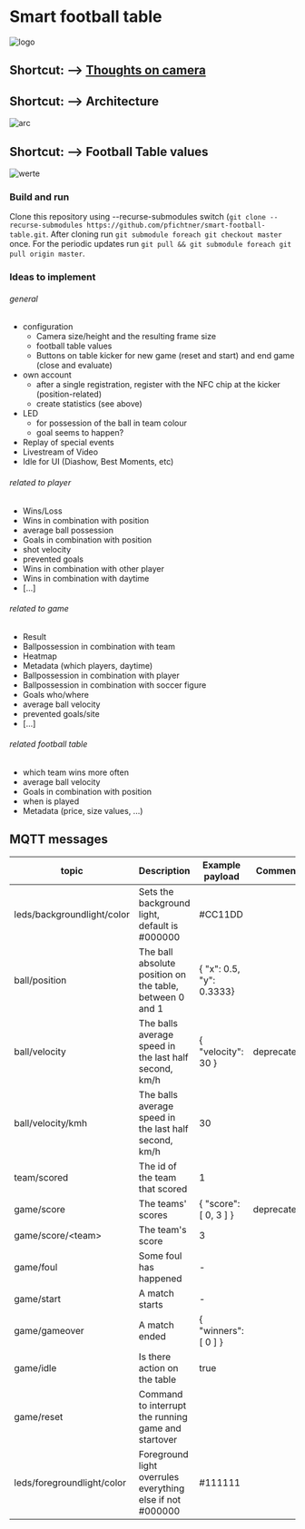 # Smart football table

![logo](https://github.com/pfichtner/smart-football-table/blob/master/docs/logo/SFT_Logo_Color_small.png)

## Shortcut: --> [Thoughts on camera](https://github.com/pfichtner/smart-football-table/blob/master/docs/calculations/situation_fov_fps_camera.md)

## Shortcut: --> Architecture

![arc](https://github.com/pfichtner/smart-football-table/blob/master/docs/architecture/SmartFootballTable_Architecture.png)

## Shortcut: --> Football Table values

![werte](https://github.com/pfichtner/smart-football-table/blob/master/docs/calculations/kicker_werte.jpg)

### Build and run
Clone this repository using --recurse-submodules switch (```git clone --recurse-submodules https://github.com/pfichtner/smart-football-table.git```. After cloning run ```git submodule foreach git checkout master``` once. For the periodic updates run ```git pull && git submodule foreach git pull origin master```. 

### Ideas to implement

###### general

* configuration
  * Camera size/height and the resulting frame size
  * football table values
  * Buttons on table kicker for new game (reset and start) and end game (close and evaluate)
* own account
  * after a single registration, register with the NFC chip at the kicker (position-related)
  * create statistics (see above)
* LED
  * for possession of the ball in team colour
  * goal seems to happen?
* Replay of special events
* Livestream of Video
* Idle for UI (Diashow, Best Moments, etc)

###### related to player

* Wins/Loss
* Wins in combination with position
* average ball possession
* Goals in combination with position
* shot velocity
* prevented goals
* Wins in combination with other player
* Wins in combination with daytime
* [...]

###### related to game

* Result
* Ballpossession in combination with team
* Heatmap
* Metadata (which players, daytime)
* Ballpossession in combination with player
* Ballpossession in combination with soccer figure
* Goals who/where
* average ball velocity
* prevented goals/site
* [...]

###### related football table

* which team wins more often
* average ball velocity
* Goals in combination with position
* when is played
* Metadata (price, size values, ...)

## MQTT messages
| topic                      | Description                                             | Example payload             | Comment
| -------------------------- | ------------------------------------------------------- |---------------------------- | -------
| leds/backgroundlight/color | Sets the background light, default is #000000           | #CC11DD                     |
| ball/position              | The ball absolute position on the table, between 0 and 1| { "x": 0.5, "y": 0.3333}    |
| ball/velocity              | The balls average speed in the last half second, km/h   | { "velocity": 30 }          | deprecated
| ball/velocity/kmh          | The balls average speed in the last half second, km/h   | 30                          |
| team/scored                | The id of the team that scored                          | 1                           |
| game/score                 | The teams' scores                                       | { "score": [ 0, 3 ] }       | deprecated
| game/score/\<team\>        | The team's score                                        | 3                           | 
| game/foul                  | Some foul has happened                                  | -                           |
| game/start                 | A match starts                                          | -                           |
| game/gameover              | A match ended                                           | { "winners": [ 0 ] }        |
| game/idle                  | Is there action on the table                            | true                        |
| game/reset                 | Command to interrupt the running game and startover     |                             |
| leds/foregroundlight/color | Foreground light overrules everything else if not #000000 | #111111                   |

